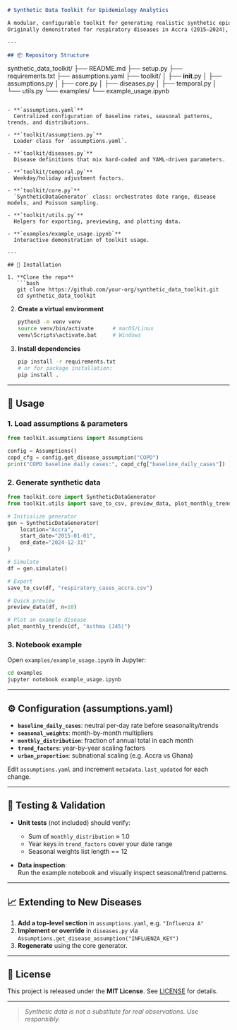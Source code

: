 ```markdown
# Synthetic Data Toolkit for Epidemiology Analytics

A modular, configurable toolkit for generating realistic synthetic epidemiological time‐series data.  
Originally demonstrated for respiratory diseases in Accra (2015–2024), this framework can be extended to any disease/location.

---

## 📦 Repository Structure

```
synthetic_data_toolkit/
├── README.md
├── setup.py
├── requirements.txt
├── assumptions.yaml
├── toolkit/
│   ├── __init__.py
│   ├── assumptions.py
│   ├── core.py
│   ├── diseases.py
│   ├── temporal.py
│   └── utils.py
└── examples/
    └── example_usage.ipynb
```

- **`assumptions.yaml`**  
  Centralized configuration of baseline rates, seasonal patterns, trends, and distributions.

- **`toolkit/assumptions.py`**  
  Loader class for `assumptions.yaml`.

- **`toolkit/diseases.py`**  
  Disease definitions that mix hard-coded and YAML-driven parameters.

- **`toolkit/temporal.py`**  
  Weekday/holiday adjustment factors.

- **`toolkit/core.py`**  
  `SyntheticDataGenerator` class: orchestrates date range, disease models, and Poisson sampling.

- **`toolkit/utils.py`**  
  Helpers for exporting, previewing, and plotting data.

- **`examples/example_usage.ipynb`**  
  Interactive demonstration of toolkit usage.

---

## 🚀 Installation

1. **Clone the repo**  
   ```bash
   git clone https://github.com/your-org/synthetic_data_toolkit.git
   cd synthetic_data_toolkit
   ```

2. **Create a virtual environment**  
   ```bash
   python3 -m venv venv
   source venv/bin/activate      # macOS/Linux
   venv\Scripts\activate.bat     # Windows
   ```

3. **Install dependencies**  
   ```bash
   pip install -r requirements.txt
   # or for package installation:
   pip install .
   ```

---

## 🔧 Usage

### 1. Load assumptions & parameters

```python
from toolkit.assumptions import Assumptions

config = Assumptions()  
copd_cfg = config.get_disease_assumption("COPD")
print("COPD baseline daily cases:", copd_cfg["baseline_daily_cases"])
```

### 2. Generate synthetic data

```python
from toolkit.core import SyntheticDataGenerator
from toolkit.utils import save_to_csv, preview_data, plot_monthly_trends

# Initialize generator
gen = SyntheticDataGenerator(
    location="Accra",
    start_date="2015-01-01",
    end_date="2024-12-31"
)

# Simulate
df = gen.simulate()

# Export
save_to_csv(df, "respiratory_cases_accra.csv")

# Quick preview
preview_data(df, n=10)

# Plot an example disease
plot_monthly_trends(df, "Asthma (J45)")
```

### 3. Notebook example

Open `examples/example_usage.ipynb` in Jupyter:

```bash
cd examples
jupyter notebook example_usage.ipynb
```

---

## ⚙️ Configuration (assumptions.yaml)

- **`baseline_daily_cases`**: neutral per-day rate before seasonality/trends
- **`seasonal_weights`**: month-by-month multipliers
- **`monthly_distribution`**: fraction of annual total in each month
- **`trend_factors`**: year-by-year scaling factors
- **`urban_proportion`**: subnational scaling (e.g. Accra vs Ghana)

Edit `assumptions.yaml` and increment `metadata.last_updated` for each change.

---

## 🧪 Testing & Validation

- **Unit tests** (not included) should verify:
  - Sum of `monthly_distribution` ≈ 1.0
  - Year keys in `trend_factors` cover your date range
  - Seasonal weights list length == 12

- **Data inspection**:  
  Run the example notebook and visually inspect seasonal/trend patterns.

---

## 📈 Extending to New Diseases

1. **Add a top-level section** in `assumptions.yaml`, e.g. `"Influenza A"`  
2. **Implement or override** in `diseases.py` via `Assumptions.get_disease_assumption("INFLUENZA_KEY")`  
3. **Regenerate** using the core generator.

---

## 📜 License

This project is released under the **MIT License**. See [LICENSE](LICENSE) for details.

---

> _Synthetic data is not a substitute for real observations. Use responsibly._  
